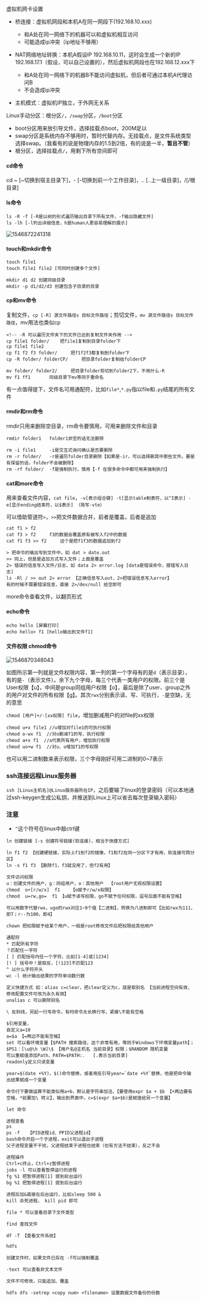 虚拟机网卡设置

- 桥连接：虚拟机网段和本机A在同一网段下(192.168.10.xxx)
  - 和A处在同一网络下的机器可以和虚拟机相互访问
  - 可能造成ip冲突（ip地址不够用）

- NAT网络地址转换：本机A假设IP 192.168.10.11，这时会生成一个新的IP 192.168.17.1（假设，可以自己设置的），然后虚拟机网段也在192.168.12.xxx下
  - 和A处在同一网络下的机器B不能访问虚拟机，但后者可通过本机A代理访问B
  - 不会造成ip冲突
- 主机模式：虚拟机IP独立，于外网无关系

Linux手动分区：根分区`/`，`/swap`分区，`/boot`分区

- boot分区用来放引导文件，选择挂载点boot，200M足以
- swap分区是系统内存不够用时，暂时代替内存。无挂载点，是文件系统类型选择swap。（我看有的说是物理内存的1.5到2倍，有的说是一半，**暂且不管**）
- 根分区，选择挂载点`/`，用剩下所有空间即可


#### cd命令
cd ~ [~切换到宿主目录下]，- [-切换到前一个工作目录]，.. [..上一级目录]，/[/根目录]
#### ls命令
```
ls -R -f [-R是以树的形式遍历输出目录下所有文件，-f输出隐藏文件]
ls -lh [-l列出详细信息，h是human人更容易理解的展示]
```

![1546872241318](assets/1546872241318.png)

#### touch和mkdir命令
```
touch file1
touch file1 file2 [可同时创建多个文件]

mkdir d1 d2 创建同级目录
mkdir -p d1/d2/d3 创建包含子目录的目录
```

#### cp和mv命令
复制文件，`cp [-R] 源文件路径s 目标文件路径`；剪切文件，`mv 源文件路径s 目标文件路径`，mv用法也类似cp

```
<!-- -R 可以遍历文件夹下的文件已达到复制文件夹作用 -->
cp file1 folder/    把file1复制到目录folder下
cp file1 file2
cp f1 f2 f3 folder/     把f1f2f3都复制到folder下
cp -R folder/ folderCP/     把目录folder复制给folderCP

mv folder/ folder2/     把目录folder剪切到folder2下，不用什么-R
mv f1 ff1       同级目录下mv等同于重命名
```
有一点值得提下，文件名可用通配符，比如`file*`,`*.py`指以file和`.py`结尾的所有文件

#### rmdir和rm命令
rmdir只用来删除空目录，rm命令要慎用，可用来删除文件和目录

```
rmdir folder1   folder1非空的话无法删除

rm -i file1     -i是交互式询问确认是否要删除
rm -r folder/   -r是遍历folder目录删除【如果是-ir，可以选择删其中那些文件。要是有保留的话，folder不会被删除】
rm -rf folder/  -f是强制执行，慎用【-f 在很多命令中都可用来强制执行】
```

#### cat和more命令
用来查看文件内容，`cat file`，`-v[表示组合键] -t[显示table制表符，以^I表示] -e[显示ending结束符，以$表示] （简写-vte）`

可以借助管道符`>`，`>>`把文件数据合并，前者是覆盖，后者是追加
```
cat f1 > f2
cat f3 > f2     f3的数据会覆盖原有被写入f2中的数据
cat f1 f3 >> f2     这个是把f1f3的数据追加到f2
```

```
> 把命令的输出写到文件中，如 dat > date.out
>> 同上，但是是追加方式写入文件；上面是覆盖
2> 错误的信息写入文件/日志，如 data 2> error.log [data是错误命令，报错写入日志]
ls -Rl / >> out 2> error 【正确信息写入out，2>把错误信息写入error】
有的时候不需要错误信息，直接 2>/dev/null 给空即可
```

more命令查看文件，以翻页形式

#### echo命令

```
echo hello [屏幕打印]
echo hello> f1 [hello输出到文件f1]
```

#### 文件权限 chmod命令

![1546870348043](assets/1546870348043.png)

如图所示第一列就是文件权限内容，第一列的第一个字母有的是`d`（表示目录），有的是`-`（表示文件）。余下九个字母，每三个代表一类用户的权限。前三个是User权限【u】，中间是group同组用户权限【o】，最后是除了user、group之外的用户对文件的所有权限【g】。其次`rwx`分别表示读、写、可执行，`-`是空缺，无的意思

`chmod [用户]+/-[xx权限] file`，增加删减用户的对file的xx权限

```
chmod u+x file1	//u增加对file1的可执行权限
chmod o-wx f1  //对o删减f1的写、执行权限
chmod a+x f1  //a代表所有用户，增加执行权限
chmod uo+w f1  //对u、o增加f1的写权限
```

也可以用二进制数来表示权限，三个字母刚好可用二进制的0~7表示



### ssh连接远程Linux服务器

`ssh [Linux主机名]@Linux服务器所在IP`，之后要输了linux的登录密码（可以本地通过ssh-keygen生成公私钥，并推送到Linux上可以省去每次登录输入密码）



### 注意
- `^`这个符号在linux中敲ctrl键


```
ln 创建链接 [-s 创建符号链接(软连接)，相当于快捷方式]

ln f1 f2 【创建硬链接，实际上f1到f2的镜像，f1和f2在同一分区下才有用，软连接可跨分区】
ln -s f1 f3 【删除f1，f3就没用了，但f2有用】

文件访问权限
u：创建文件的用户，g：同组用户，o：其他用户  【root用户无视权限设置】
chmod  o+[r/w/x]  f1	【o赋予r/w/x权限】
chmod  u=rw,go=  f1 【u赋予读写权限，go不赋予任何权限，逗号后面不能有空格】

可以用数字代替rwx，ugo的rwx对应1~9个值【二进制】，转换为八进制即可【比如rwx为111，即7；r--为100，即4】

chown 把权限赋予给某个用户，一般是root修改文件后把权限给其他用户

通配符
* 匹配所有字符
？匹配任一字符
[ ] 匹配括号内任一个字符，比如[1-4]或[1234]
[! ] 括号中！是取反，[!123]不匹配123
^ 以什么字符开头
wc -l 统计输出结果的字符单词数行数

定义快捷方式 如：alias c=clear，把clear定义为c，就是取别名 【当前进程空间有效，修改配置文件可改为永久有效】
unalias c 可以删除别名

\ 反斜线，另起一行写命令，有时命令太长换行写，紧接\不能有空格

$引用变量，
自定义a=10
a=$a 【=两边不能有空格】
set 可以看环境变量【$PATH 搜索路径，这个非常有用，等同于Windows下环境变量path】；$PS1：[\u@\h \W]\$ 【用户名@主机名 当前目录】权限；$RANDOM 随机变量
可以重赋值添加Path，PATH=$PATH:.   [.表示当前目录]
readonly定义只读变量

year=$(date +%Y)，$()命令替换，或者用反引号year=`date +%Y`替换，他是把命令输出结果赋成一个变量

命令行下要做运算不能类似用a+b，默认是字符串加法，【要使用expr $a + $b 【+两边要有空格，*前要加\ 转义】，输出到界面中，c=$(expr $a+$b)是赋值给另一个变量】

let 命令

进程查看
ps 
ps -f 	【PID进程id、PPID父进程id】 
bash命令开启一个子进程，exit可以退出子进程
父子进程变量不干扰，父进程结束子进程也结束（也有方法不结束），反之不会

进程操作
Ctrl+c终止，Ctrl+z暂停进程
jobs -l 可以查看暂停运行的进程
fg %1 把暂停进程[1] 提到前台运行
bg %1 把暂停进程[1] 提到后台运行

进程后加&直接在后台运行，比如sleep 500 &
kill 杀死进程， kill pid 即可

file * 可以查看目录下文件类型

find 查找文件

df -T 【查看文件系统】

hdfs

创建文件时，如果文件已存在 -f可以强制覆盖

-text 可以查看非文本文件

文件不可修改，只能追加、覆盖

hdfs dfs -setrep <copy num> <filename> 设置数据文件备份的份数


```

